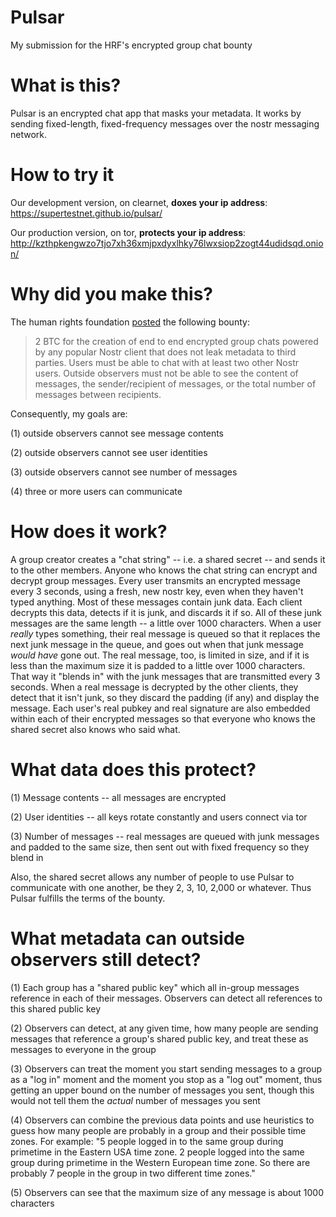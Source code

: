 # Pulsar
My submission for the HRF's encrypted group chat bounty

# What is this?
Pulsar is an encrypted chat app that masks your metadata. It works by sending fixed-length, fixed-frequency messages over the nostr messaging network.

# How to try it

Our development version, on clearnet, **doxes your ip address**: https://supertestnet.github.io/pulsar/

Our production version, on tor, **protects your ip address**: http://kzthpkengwzo7tjo7xh36xmjpxdyxlhky76lwxsiop2zogt44udidsqd.onion/

# Why did you make this?
The human rights foundation [posted](https://bitcoinmagazine.com/business/human-rights-foundation-announces-20-btc-bounty-challenge-for-bitcoin-development) the following bounty:

> 2 BTC for the creation of end to end encrypted group chats powered by any popular Nostr client that does not leak metadata to third parties. Users must be able to chat with at least two other Nostr users. Outside observers must not be able to see the content of messages, the sender/recipient of messages, or the total number of messages between recipients.

Consequently, my goals are:

(1) outside observers cannot see message contents

(2) outside observers cannot see user identities

(3) outside observers cannot see number of messages

(4) three or more users can communicate

# How does it work?
A group creator creates a "chat string" -- i.e. a shared secret -- and sends it to the other members. Anyone who knows the chat string can encrypt and decrypt group messages. Every user transmits an encrypted message every 3 seconds, using a fresh, new nostr key, even when they haven't typed anything. Most of these messages contain junk data. Each client decrypts this data, detects if it is junk, and discards it if so. All of these junk messages are the same length -- a little over 1000 characters. When a user *really* types something, their real message is queued so that it replaces the next junk message in the queue, and goes out when that junk message *would have* gone out. The real message, too, is limited in size, and if it is less than the maximum size it is padded to a little over 1000 characters. That way it "blends in" with the junk messages that are transmitted every 3 seconds. When a real message is decrypted by the other clients, they detect that it isn't junk, so they discard the padding (if any) and display the message. Each user's real pubkey and real signature are also embedded within each of their encrypted messages so that everyone who knows the shared secret also knows who said what.

# What data does this protect?
(1) Message contents -- all messages are encrypted

(2) User identities -- all keys rotate constantly and users connect via tor

(3) Number of messages -- real messages are queued with junk messages and padded to the same size, then sent out with fixed frequency so they blend in

Also, the shared secret allows any number of people to use Pulsar to communicate with one another, be they 2, 3, 10, 2,000 or whatever. Thus Pulsar fulfills the terms of the bounty.

# What metadata can outside observers still detect?
(1) Each group has a "shared public key" which all in-group messages reference in each of their messages. Observers can detect all references to this shared public key

(2) Observers can detect, at any given time, how many people are sending messages that reference a group's shared public key, and treat these as messages to everyone in the group

(3) Observers can treat the moment you start sending messages to a group as a "log in" moment and the moment you stop as a "log out" moment, thus getting an upper bound on the number of messages you sent, though this would not tell them the *actual* number of messages you sent

(4) Observers can combine the previous data points and use heuristics to guess how many people are probably in a group and their possible time zones. For example: "5 people logged in to the same group during primetime in the Eastern USA time zone. 2 people logged into the same group during primetime in the Western European time zone. So there are probably 7 people in the group in two different time zones."

(5) Observers can see that the maximum size of any message is about 1000 characters
